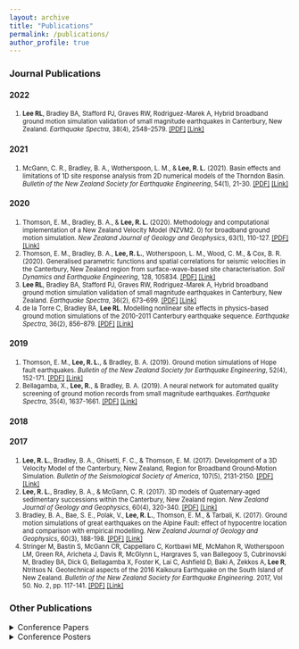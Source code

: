 ```yaml
---
layout: archive
title: "Publications"
permalink: /publications/
author_profile: true
---
```

<style>
    li {font-size: 0.8em;}
</style>

### Journal Publications

#### 2022

1. **Lee RL**, Bradley BA, Stafford PJ, Graves RW, Rodriguez-Marek A, Hybrid broadband ground motion simulation validation of small magnitude earthquakes in Canterbury, New Zealand. *Earthquake Spectra*, 38(4), 2548–2579. [[PDF]](https://lee-robin.github.io/files/Journal/Lee_2022_NZSmallMagnitudeSimulationValidation_ES.pdf) [[Link]](https://doi.org/10.1177/87552930221109297)

#### 2021

1. McGann, C. R., Bradley, B. A., Wotherspoon, L. M., & **Lee, R. L.** (2021). Basin effects and limitations of 1D site response analysis from 2D numerical models of the Thorndon Basin. *Bulletin of the New Zealand Society for Earthquake Engineering*, 54(1), 21-30. [[PDF]](https://lee-robin.github.io/files/Journal/McGann_2021_WellingtonBasin2DSiteResponse_BNZSEE.pdf) [[Link]](https://doi.org/10.5459/bnzsee.54.1.21-30)

#### 2020

1. Thomson, E. M., Bradley, B. A., & **Lee, R. L.** (2020). Methodology and computational implementation of a New Zealand Velocity Model (NZVM2. 0) for broadband ground motion simulation. *New Zealand Journal of Geology and Geophysics*, 63(1), 110-127. [[PDF]](https://lee-robin.github.io/files/Journal/Thomson_2020_NZVM2_NZJGG.pdf) [[Link]](https://doi.org/10.1080/00288306.2019.1636830)
2. Thomson, E. M., Bradley, B. A., **Lee, R. L.**, Wotherspoon, L. M., Wood, C. M., & Cox, B. R. (2020). Generalised parametric functions and spatial correlations for seismic velocities in the Canterbury, New Zealand region from surface-wave-based site characterisation. *Soil Dynamics and Earthquake Engineering*, 128, 105834. [[PDF]](https://lee-robin.github.io/files/Journal/Thomson_2020_ParametricFunctionsVelocity_SDEE.pdf) [[Link]](https://doi.org/10.1016/j.soildyn.2019.105834)
3. **Lee RL**, Bradley BA, Stafford PJ, Graves RW, Rodriguez-Marek A, Hybrid broadband ground motion simulation validation of small magnitude earthquakes in Canterbury, New Zealand. *Earthquake Spectra*, 36(2), 673–699. [[PDF]](https://lee-robin.github.io/files/Journal/Lee_2020_CanterburySmallMagnitudeSimulationValidation_ES.pdf) [[Link]](https://doi.org/10.1177/8755293019891718)
4. de la Torre C, Bradley BA, **Lee RL**. Modelling nonlinear site effects in physics-based ground motion simulations of the 2010-2011 Canterbury earthquake sequence. *Earthquake Spectra*, 36(2), 856–879. [[PDF]](https://lee-robin.github.io/files/Journal/delaTorre_2020_NonlinearSiteResponseCanterburySimulations_ES.pdf) [[Link]](https://doi.org/10.1177/8755293019891729)

#### 2019

1. Thomson, E. M., **Lee, R. L.**, & Bradley, B. A. (2019). Ground motion simulations of Hope fault earthquakes. *Bulletin of the New Zealand Society for Earthquake Engineering*, 52(4), 152-171. [[PDF]](https://lee-robin.github.io/files/Journal/Thomson_2020_HopeFaultSimulation_BNZSEE.pdf) [[Link]](https://doi.org/10.5459/bnzsee.52.4.152-171)
2. Bellagamba, X., **Lee, R.**, & Bradley, B. A. (2019). A neural network for automated quality screening of ground motion records from small magnitude earthquakes. *Earthquake Spectra*, 35(4), 1637-1661. [[PDF]](https://lee-robin.github.io/files/Journal/Bellagamba_2019_GroundMotionClassificationNeuralNetwork_ES.pdf) [[Link]](https://doi.org/10.1193/122118EQS292M)

#### 2018

#### 2017

1. **Lee, R. L.**, Bradley, B. A., Ghisetti, F. C., & Thomson, E. M. (2017). Development of a 3D Velocity Model of the Canterbury, New Zealand, Region for Broadband Ground‐Motion Simulation. *Bulletin of the Seismological Society of America*, 107(5), 2131-2150. [[PDF]](https://lee-robin.github.io/files/Journal/Lee_2017_CantVM_BSSA.pdf) [[Link]](https://doi.org/10.1785/0120160326)
2. **Lee, R. L.**, Bradley, B. A., & McGann, C. R. (2017). 3D models of Quaternary-aged sedimentary successions within the Canterbury, New Zealand region. *New Zealand Journal of Geology and Geophysics*, 60(4), 320-340. [[PDF]](https://lee-robin.github.io/files/Journal/Lee_2017_QuaternaryModel_NZJGG.pdf) [[Link]](https://doi.org/10.1080/00288306.2017.1334671)
3. Bradley, B. A., Bae, S. E., Polak, V., **Lee, R. L.**, Thomson, E. M., & Tarbali, K. (2017). Ground motion simulations of great earthquakes on the Alpine Fault: effect of hypocentre location and comparison with empirical modelling. *New Zealand Journal of Geology and Geophysics*, 60(3), 188-198. [[PDF]](https://lee-robin.github.io/files/Journal/Bradley_2017_GroundMotionSimulationAlpineFault_NZJGG.pdf) [[Link]](https://doi.org/10.1080/00288306.2017.1297313)
4. Stringer M, Bastin S, McGann CR, Cappellaro C, Kortbawi ME, McMahon R, Wotherspoon LM, Green RA, Aricheta J, Davis R, McGlynn L, Hargraves S, van Ballegooy S, Cubrinovski M, Bradley BA, Dick G, Bellagamba X, Foster K, Lai C, Ashfield D, Baki A, Zekkos A, **Lee R**, Ntritsos N. Geotechnical aspects of the 2016 Kaikoura Earthquake on the South Island of New Zealand.  *Bulletin of the New Zealand Society for Earthquake Engineering*. 2017, Vol 50. No. 2, pp. 117-141. [[PDF]](https://lee-robin.github.io/files/Journal/Stringer_2017_GeotechnicalAspectsKaikoura_BNZSEE.pdf) [[Link]](https://doi.org/10.5459/bnzsee.50.2.117-141)

### Other Publications

<details>
    <summary>Conference Papers</summary>
    <ul>
        <li><a href="/files/ConferencePapers/Bradley_2018_SimulationBasedGmSimulationNzGeohazards_GEESDV.pdf" target="_blank">Bradley_2018_SimulationBasedGmSimulationNzGeohazards_GEESDV.pdf</a></li>
        <li><a href="/files/ConferencePapers/Bradley_2020_Cybershake19p5_NZSEE.pdf" target="_blank">Bradley_2020_Cybershake19p5_NZSEE.pdf</a></li>
        <li><a href="/files/ConferencePapers/Hutchinson_2021_ProgressOnNzgmdbNshm_NZSEE.pdf" target="_blank">Hutchinson_2021_ProgressOnNzgmdbNshm_NZSEE.pdf</a></li>
        <li><a href="/files/ConferencePapers/Hutchinson_2022_2021NZgroundmotiondatabase_NZSEE.pdf" target="_blank">Hutchinson_2022_2021NZgroundmotiondatabase_NZSEE.pdf</a></li>
        <li><a href="/files/ConferencePapers/Kaiser_2016_GeoNetStationSiteCharacterization2015Update_NZSEE.pdf" target="_blank">Kaiser_2016_GeoNetStationSiteCharacterization2015Update_NZSEE.pdf</a></li>
        <li><a href="/files/ConferencePapers/Kaiser_2021_WellingtonBasinUpdatePresentation_NZSEE.pdf" target="_blank">Kaiser_2021_WellingtonBasinUpdatePresentation_NZSEE.pdf</a></li>
        <li><a href="/files/ConferencePapers/Lee_2013_VerticalGroundMotionsCanterburyEarthquakes_NZSEE.pdf" target="_blank">Lee_2013_VerticalGroundMotionsCanterburyEarthquakes_NZSEE.pdf</a></li>
        <li><a href="/files/ConferencePapers/Lee_2014_OngoingDevelopmentCanterbury3DVelocityModel_NZSEE.pdf" target="_blank">Lee_2014_OngoingDevelopmentCanterbury3DVelocityModel_NZSEE.pdf</a></li>
        <li><a href="/files/ConferencePapers/Lee_2015_3DgeologyBasedVelocityModelCanterbury_NZSEE.pdf" target="_blank">Lee_2015_3DgeologyBasedVelocityModelCanterbury_NZSEE.pdf</a></li>
        <li><a href="/files/ConferencePapers/Lee_2018_GmSimValidationCanterbury_NZSEE.pdf" target="_blank">Lee_2018_GmSimValidationCanterbury_NZSEE.pdf</a></li>
        <li><a href="/files/ConferencePapers/Lee_2018_ValidationGmCanterburySmallMw_GEESDV.pdf" target="_blank">Lee_2018_ValidationGmCanterburySmallMw_GEESDV.pdf</a></li>
        <li><a href="/files/ConferencePapers/Lee_2019_TowardNzWideValidationBroadbandGmSim_PCEE.pdf" target="_blank">Lee_2019_TowardNzWideValidationBroadbandGmSim_PCEE.pdf</a></li>
        <li><a href="/files/ConferencePapers/Lee_2020_SourceModellingConsiderationsGmSimValidation_NZSEE.pdf" target="_blank">Lee_2020_SourceModellingConsiderationsGmSimValidation_NZSEE.pdf</a></li>
        <li><a href="/files/ConferencePapers/Lee_2021_GmSimValidationModerateMagNzEvents_NZSEE.pdf" target="_blank">Lee_2021_GmSimValidationModerateMagNzEvents_NZSEE.pdf</a></li>
        <li><a href="/files/ConferencePapers/Lee_2022_EvaluationGmmsNzDatabase_NZSEE.pdf" target="_blank">Lee_2022_EvaluationGmmsNzDatabase_NZSEE.pdf</a></li>
        <li><a href="/files/ConferencePapers/Loghman_2021_ValidationGmSimulationsComplexStructuralResponse_NZSEE.pdf" target="_blank">Loghman_2021_ValidationGmSimulationsComplexStructuralResponse_NZSEE.pdf</a></li>
        <li><a href="/files/ConferencePapers/Neill_2019_ParameterUncertaintySensitivityAnalysis22Feb2011Eq_PCEE.pdf" target="_blank">Neill_2019_ParameterUncertaintySensitivityAnalysis22Feb2011Eq_PCEE.pdf</a></li>
        <li><a href="/files/ConferencePapers/Neill_2021_GmSimValidationWUncertaintiesSmallMagCanterburyStudy_NZSEE.pdf" target="_blank">Neill_2021_GmSimValidationWUncertaintiesSmallMagCanterburyStudy_NZSEE.pdf</a></li>
        <li><a href="/files/ConferencePapers/Nguyen_2021_FullWaveformTomographySthIslandNz_NZSEE.pdf" target="_blank">Nguyen_2021_FullWaveformTomographySthIslandNz_NZSEE.pdf</a></li>
        <li><a href="/files/ConferencePapers/Tarbali_2019_Cybershakev18p5NzPsha_7ICEGE.pdf" target="_blank">Tarbali_2019_Cybershakev18p5NzPsha_7ICEGE.pdf</a></li>
        <li><a href="/files/ConferencePapers/Tarbali_2019_Cybershakev18p5_PCEE.pdf" target="_blank">Tarbali_2019_Cybershakev18p5_PCEE.pdf</a></li>
    </ul>
</details>

<details>
    <summary>Conference Posters</summary>
    <ul>
        <li><a href="/files/ConferencePosters/Bellagamba_2018_GMClassification_QCAM_poster.pdf" target="_blank">Bellagamba_2018_GMClassification_QCAM_poster.pdf</a></li>
        <li><a href="/files/ConferencePosters/Bradley_2015_CanterburyVelocityModelV1_SCEC_poster.pdf" target="_blank">Bradley_2015_CanterburyVelocityModelV1_SCEC_poster.pdf</a></li>
        <li><a href="/files/ConferencePosters/Bradley_2019_Cybershake19p5_QCAMSCEC_poster.pdf" target="_blank">Bradley_2019_Cybershake19p5_QCAMSCEC_poster.pdf</a></li>
        <li><a href="/files/ConferencePosters/Dupuis_2020_NNetGmClassification_QCAM_poster.pdf" target="_blank">Dupuis_2020_NNetGmClassification_QCAM_poster.pdf</a></li>
        <li><a href="/files/ConferencePosters/Huang_2017_RealTimeGroundMotionSim_QCAM_poster.pdf" target="_blank">Huang_2017_RealTimeGroundMotionSim_QCAM_poster.pdf</a></li>
        <li><a href="/files/ConferencePosters/Lee_2013_CanterburyVelocityModel_SCEC_poster.pdf" target="_blank">Lee_2013_CanterburyVelocityModel_SCEC_poster.pdf</a></li>
        <li><a href="/files/ConferencePosters/Lee_2014_ProgressTowardCanterburyVelocityModelV1_SCEC_poster.pdf" target="_blank">Lee_2014_ProgressTowardCanterburyVelocityModelV1_SCEC_poster.pdf</a></li>
        <li><a href="/files/ConferencePosters/Lee_2016_GMSVInversion_SCEC_poster.pdf" target="_blank">Lee_2016_GMSVInversion_SCEC_poster.pdf</a></li>
        <li><a href="/files/ConferencePosters/Lee_2016_QualityFactorCorrelations_NZSEE_poster.pdf" target="_blank">Lee_2016_QualityFactorCorrelations_NZSEE_poster.pdf</a></li>
        <li><a href="/files/ConferencePosters/Lee_2017_SystematicGmSimulationCanterburySmallMwEvents_QCAM_poster.pdf" target="_blank">Lee_2017_SystematicGmSimulationCanterburySmallMwEvents_QCAM_poster.pdf</a></li>
        <li><a href="/files/ConferencePosters/Lee_2018_ValidationGmSimNzWideEqs_QCAM_poster.pdf" target="_blank">Lee_2018_ValidationGmSimNzWideEqs_QCAM_poster.pdf</a></li>
        <li><a href="/files/ConferencePosters/Lee_2019_NzWideGmSimValidation_QCAMSCEC_poster.pdf" target="_blank">Lee_2019_NzWideGmSimValidation_QCAMSCEC_poster.pdf</a></li>
        <li><a href="/files/ConferencePosters/Lee_2020_SourceConsiderationModMagGmSimValidation_QCAM_poster.pdf" target="_blank">Lee_2020_SourceConsiderationModMagGmSimValidation_QCAM_poster.pdf</a></li>
        <li><a href="/files/ConferencePosters/Loghman_2020_GmSimValidationComplexSystems_QCAM_poster.pdf" target="_blank">Loghman_2020_GmSimValidationComplexSystems_QCAM_poster.pdf</a></li>
        <li><a href="/files/ConferencePosters/Motha_2018_QcGmSimWorkflow_QCAM_poster.pdf" target="_blank">Motha_2018_QcGmSimWorkflow_QCAM_poster.pdf</a></li>
        <li><a href="/files/ConferencePosters/Motha_2020_Cybershake20p11_QCAM_poster.pdf" target="_blank">Motha_2020_Cybershake20p11_QCAM_poster.pdf</a></li>
        <li><a href="/files/ConferencePosters/Neill_2019_GmSimValidationWUncertainty_QCAMSCEC_poster.pdf" target="_blank">Neill_2019_GmSimValidationWUncertainty_QCAMSCEC_poster.pdf</a></li>
        <li><a href="/files/ConferencePosters/Neill_2020_GmSimValidationWUncertainty_QCAM_poster.pdf" target="_blank">Neill_2020_GmSimValidationWUncertainty_QCAM_poster.pdf</a></li>
        <li><a href="/files/ConferencePosters/Nguyen_2019_CanterburyFullWaveformTomography_QCAMSCEC_Poster.pdf" target="_blank">Nguyen_2019_CanterburyFullWaveformTomography_QCAMSCEC_Poster.pdf</a></li>
        <li><a href="/files/ConferencePosters/Nguyen_2020_CmtInversion3dVm_SouthIslandNZ_GSNZ_poster.pdf" target="_blank">Nguyen_2020_CmtInversion3dVm_SouthIslandNZ_GSNZ_poster.pdf</a></li>
        <li><a href="/files/ConferencePosters/Nguyen_2020_WaveformTomographySthIsland_QCAM_poster.pdf" target="_blank">Nguyen_2020_WaveformTomographySthIsland_QCAM_poster.pdf</a></li>
        <li><a href="/files/ConferencePosters/Nguyen_2020_waveformtomography_SouthIslandNZ_SCEC_poster.pdf" target="_blank">Nguyen_2020_waveformtomography_SouthIslandNZ_SCEC_poster.pdf</a></li>
        <li><a href="/files/ConferencePosters/Paterson_2020_HikurangiCurvedGeometry_QCAM_poster.pdf" target="_blank">Paterson_2020_HikurangiCurvedGeometry_QCAM_poster.pdf</a></li>
        <li><a href="/files/ConferencePosters/Schill_2020_NNetGmSimulation_QCAM_poster.pdf" target="_blank">Schill_2020_NNetGmSimulation_QCAM_poster.pdf</a></li>
        <li><a href="/files/ConferencePosters/Thomson_2016_CantVM1VisualizationAndExtensions_NZSEE_poster.pdf" target="_blank">Thomson_2016_CantVM1VisualizationAndExtensions_NZSEE_poster.pdf</a></li>
        <li><a href="/files/ConferencePosters/Thomson_2016_SthIslandVelocityModel_QCAM_poster.pdf" target="_blank">Thomson_2016_SthIslandVelocityModel_QCAM_poster.pdf</a></li>
        <li><a href="/files/ConferencePosters/Thomson_2018_HopeFaultGmSimulation_SCEC_poster.pdf" target="_blank">Thomson_2018_HopeFaultGmSimulation_SCEC_poster.pdf</a></li>
        <li><a href="/files/ConferencePosters/Vyas_2018_SiteSpecificHfSimulation_QCAM_poster.pdf" target="_blank">Vyas_2018_SiteSpecificHfSimulation_QCAM_poster.pdf</a></li>
    </ul>
</details>
